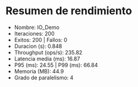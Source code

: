 ﻿# Resumen de rendimiento
- Nombre: IO_Demo
- Iteraciones: 200
- Exitos: 200  |  Fallos: 0
- Duracion (s): 0.848
- Throughput (ops/s): 235.82
- Latencia media (ms): 16.87
- P95 (ms): 24.55  |  P99 (ms): 66.84
- Memoria (MB): 44.9
- Grado de paralelismo: 4
